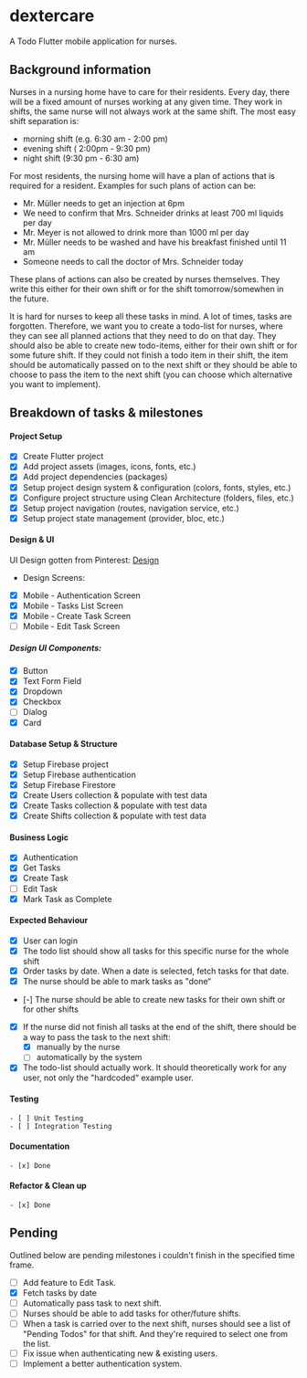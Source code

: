# dextercare

A Todo Flutter mobile application for nurses.

## Background information

Nurses in a nursing home have to care for their residents.
Every day, there will be a fixed amount of nurses working at any given time. They work in shifts,
the same nurse will not always work at the same shift. The most easy shift separation is:

- morning shift (e.g. 6:30 am - 2:00 pm)
- evening shift ( 2:00pm - 9:30 pm)
- night shift (9:30 pm - 6:30 am)

For most residents, the nursing home will have a plan of actions that is required for a resident.
Examples for such plans of action can be:

- Mr. Müller needs to get an injection at 6pm
- We need to confirm that Mrs. Schneider drinks at least 700 ml liquids per day
- Mr. Meyer is not allowed to drink more than 1000 ml per day
- Mr. Müller needs to be washed and have his breakfast finished until 11 am
- Someone needs to call the doctor of Mrs. Schneider today

These plans of actions can also be created by nurses themselves. They write this either for their
own shift or for the shift tomorrow/somewhen in the future.

It is hard for nurses to keep all these tasks in mind. A lot of times, tasks are forgotten. Therefore,
we want you to create a todo-list for nurses, where they can see all planned actions that they
need to do on that day. They should also be able to create new todo-items, either for their own
shift or for some future shift. If they could not finish a todo item in their shift, the item should be
automatically passed on to the next shift or they should be able to choose to pass the item to the
next shift (you can choose which alternative you want to implement).


## Breakdown of tasks & milestones

#### Project Setup
- [x] Create Flutter project
- [x] Add project assets (images, icons, fonts, etc.)
- [x] Add project dependencies (packages)
- [x] Setup project design system & configuration (colors, fonts, styles, etc.)
- [x] Configure project structure using Clean Architecture (folders, files, etc.)
- [x] Setup project navigation (routes, navigation service, etc.)
- [x] Setup project state management (provider, bloc, etc.)

#### Design & UI
UI Design gotten from Pinterest: [Design](https://www.pinterest.com/pin/369154500717175993/)
- Design Screens:
- [x] Mobile - Authentication Screen
- [x] Mobile - Tasks List Screen
- [x] Mobile - Create Task Screen
- [ ] Mobile - Edit Task Screen
##### Design UI Components:
- [x] Button
- [x] Text Form Field
- [x] Dropdown
- [x] Checkbox
- [ ] Dialog
- [x] Card

#### Database Setup & Structure
- [x] Setup Firebase project
- [x] Setup Firebase authentication
- [x] Setup Firebase Firestore
- [x] Create Users collection & populate with test data
- [x] Create Tasks collection & populate with test data
- [x] Create Shifts collection & populate with test data

#### Business Logic
- [x] Authentication
- [x] Get Tasks
- [x] Create Task
- [ ] Edit Task
- [x] Mark Task as Complete

#### Expected Behaviour
- [x] User can login
- [x] The todo list should show all tasks for this specific nurse for the whole shift
- [x] Order tasks by date. When a date is selected, fetch tasks for that date.
- [x] The nurse should be able to mark tasks as "done“
- [-] The nurse should be able to create new tasks for their own shift or for other shifts
- [x] If the nurse did not finish all tasks at the end of the shift, there should be a way to pass the task to the next shift:
    - [x] manually by the nurse
    - [ ] automatically by the system
- [x] The todo-list should actually work. It should theoretically work for any user, not only the "hardcoded“ example user.

#### Testing
    - [ ] Unit Testing
    - [ ] Integration Testing

#### Documentation
    - [x] Done

#### Refactor & Clean up
    - [x] Done


## Pending
Outlined below are pending milestones i couldn't finish in the specified time frame.

- [ ] Add feature to Edit Task.
- [x] Fetch tasks by date
- [ ] Automatically pass task to next shift.
- [ ] Nurses should be able to add tasks for other/future shifts.
- [ ] When a task is carried over to the next shift, nurses should see a list of "Pending Todos" for that shift.
    And they're required to select one from the list.
- [ ] Fix issue when authenticating new & existing users.
- [ ] Implement a better authentication system.
